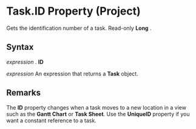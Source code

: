 
# Task.ID Property (Project)

Gets the identification number of a task. Read-only  **Long** .


## Syntax

 _expression_ . **ID**

 _expression_ An expression that returns a **Task** object.


## Remarks

The  **ID** property changes when a task moves to a new location in a view such as the **Gantt Chart** or **Task Sheet**. Use the  **UniqueID** property if you want a constant reference to a task.

